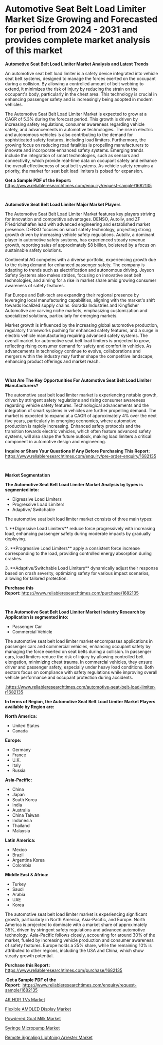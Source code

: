 <p><h1>Automotive Seat Belt Load Limiter Market Size Growing and Forecasted for period from 2024 - 2031 and provides complete market analysis of this market</h1></p><p><strong>Automotive Seat Belt Load Limiter Market Analysis and Latest Trends</strong></p>
<p><p>An automotive seat belt load limiter is a safety device integrated into vehicle seat belt systems, designed to manage the forces exerted on the occupant during a collision. By allowing a controlled amount of belt webbing to extend, it minimizes the risk of injury by reducing the strain on the occupant's body, particularly in the chest area. This technology is crucial in enhancing passenger safety and is increasingly being adopted in modern vehicles.</p><p>The Automotive Seat Belt Load Limiter Market is expected to grow at a CAGR of 5.3% during the forecast period. This growth is driven by increasing safety regulations, consumer awareness regarding vehicle safety, and advancements in automotive technologies. The rise in electric and autonomous vehicles is also contributing to the demand for sophisticated safety features, including load limiters. Furthermore, the growing focus on reducing road fatalities is propelling manufacturers to innovate and incorporate enhanced safety systems. Emerging trends include the integration of smart technologies, such as sensors and connectivity, which provide real-time data on occupant safety and enhance the overall effectiveness of seat belt systems. As vehicle safety remains a priority, the market for seat belt load limiters is poised for expansion.</p></p>
<p><strong>Get a Sample PDF of the Report:&nbsp;</strong> <a href="https://www.reliableresearchtimes.com/enquiry/request-sample/1682135?utm_campaign=1266&utm_medium=2&utm_source=Github&utm_content=ia&utm_term=01102024&utm_id=automotive-seat-belt-load-limiter">https://www.reliableresearchtimes.com/enquiry/request-sample/1682135</a></p>
<p>&nbsp;</p>
<p><strong>Automotive Seat Belt Load Limiter Major Market Players</strong></p>
<p><p>The Automotive Seat Belt Load Limiter Market features key players striving for innovation and competitive advantages. DENSO, Autoliv, and ZF Friedrichshafen lead with advanced engineering and established market presence. DENSO focuses on smart safety technology, projecting strong growth driven by increasing vehicle safety regulations. Autoliv, a dominant player in automotive safety systems, has experienced steady revenue growth, reporting sales of approximately $8 billion, bolstered by a focus on sustainable safety solutions.</p><p>Continental AG competes with a diverse portfolio, experiencing growth due to the rising demand for enhanced passenger safety. The company is adapting to trends such as electrification and autonomous driving. Joyson Safety Systems also makes strides, focusing on innovative seat belt technologies, and aiming for a rise in market share amid growing consumer awareness of safety features.</p><p>Far Europe and Belt-tech are expanding their regional presence by leveraging local manufacturing capabilities, aligning with the market's shift towards localized supply chains. Goradia Industries and Kingfisher Automotive are carving niche markets, emphasizing customization and specialized solutions, particularly for emerging markets.</p><p>Market growth is influenced by the increasing global automotive production, regulatory frameworks pushing for enhanced safety features, and a surge in electric vehicle manufacturing requiring advanced safety systems. The overall market for automotive seat belt load limiters is projected to grow, reflecting rising consumer demand for safety and comfort in vehicles. As advancements in technology continue to evolve, collaborations and mergers within the industry may further shape the competitive landscape, enhancing product offerings and market reach.</p></p>
<p>&nbsp;</p>
<p><strong>What Are The Key Opportunities For Automotive Seat Belt Load Limiter Manufacturers?</strong></p>
<p><p>The automotive seat belt load limiter market is experiencing notable growth, driven by stringent safety regulations and rising consumer awareness regarding vehicle safety features. Technological advancements and the integration of smart systems in vehicles are further propelling demand. The market is expected to expand at a CAGR of approximately 4% over the next five years, particularly in emerging economies, where automotive production is rapidly increasing. Enhanced safety protocols and the transition towards electric vehicles, which often feature advanced safety systems, will also shape the future outlook, making load limiters a critical component in automotive design and engineering.</p></p>
<p><strong>Inquire or Share Your Questions If Any Before Purchasing This Report:</strong> <a href="https://www.reliableresearchtimes.com/enquiry/pre-order-enquiry/1682135?utm_campaign=1266&utm_medium=2&utm_source=Github&utm_content=ia&utm_term=01102024&utm_id=automotive-seat-belt-load-limiter">https://www.reliableresearchtimes.com/enquiry/pre-order-enquiry/1682135</a></p>
<p>&nbsp;</p>
<p><strong>Market Segmentation</strong></p>
<p><strong>The Automotive Seat Belt Load Limiter Market Analysis by types is segmented into:</strong></p>
<p><ul><li>Digressive Load Limiters</li><li>Progressive Load Limiters</li><li>Adaptive/ Switchable</li></ul></p>
<p><p>The automotive seat belt load limiter market consists of three main types: </p><p>1. **Digressive Load Limiters** reduce force progressively with increasing load, enhancing passenger safety during moderate impacts by gradually deploying.</p><p>   </p><p>2. **Progressive Load Limiters** apply a consistent force increase corresponding to the load, providing controlled energy absorption during crashes.</p><p>3. **Adaptive/Switchable Load Limiters** dynamically adjust their response based on crash severity, optimizing safety for various impact scenarios, allowing for tailored protection.</p></p>
<p><strong>Purchase this Report:&nbsp;</strong><a href="https://www.reliableresearchtimes.com/purchase/1682135?utm_campaign=1266&utm_medium=2&utm_source=Github&utm_content=ia&utm_term=01102024&utm_id=automotive-seat-belt-load-limiter">https://www.reliableresearchtimes.com/purchase/1682135</a></p>
<p>&nbsp;</p>
<p><strong>The Automotive Seat Belt Load Limiter Market Industry Research by Application is segmented into:</strong></p>
<p><ul><li>Passenger Car</li><li>Commercial Vehicle</li></ul></p>
<p><p>The automotive seat belt load limiter market encompasses applications in passenger cars and commercial vehicles, enhancing occupant safety by managing the force exerted on seat belts during a collision. In passenger cars, load limiters reduce the risk of injury by allowing controlled belt elongation, minimizing chest trauma. In commercial vehicles, they ensure driver and passenger safety, especially under heavy load conditions. Both sectors focus on compliance with safety regulations while improving overall vehicle performance and occupant protection during accidents.</p></p>
<p><a href="https://www.reliableresearchtimes.com/automotive-seat-belt-load-limiter-r1682135?utm_campaign=1266&utm_medium=2&utm_source=Github&utm_content=ia&utm_term=01102024&utm_id=automotive-seat-belt-load-limiter">&nbsp;https://www.reliableresearchtimes.com/automotive-seat-belt-load-limiter-r1682135</a></p>
<p><strong>In terms of Region, the Automotive Seat Belt Load Limiter Market Players available by Region are:</strong></p>
<p>
    <p> <strong> North America: </strong>
        <ul>
            <li>United States</li>
            <li>Canada</li>
        </ul>
        </p> 
    <p> <strong> Europe: </strong>
        <ul>
            <li>Germany</li>
            <li>France</li>
            <li>U.K.</li>
            <li>Italy</li>
            <li>Russia</li>
        </ul>
        </p> 
    <p> <strong> Asia-Pacific: </strong>
        <ul>
            <li>China</li>
            <li>Japan</li>
            <li>South Korea</li>
            <li>India</li>
            <li>Australia</li>
            <li>China Taiwan</li>
            <li>Indonesia</li>
            <li>Thailand</li>
            <li>Malaysia</li>
        </ul>
        </p> 
    <p> <strong> Latin America: </strong>
        <ul>
            <li>Mexico</li>
            <li>Brazil</li>
            <li>Argentina Korea</li>
            <li>Colombia</li>
        </ul>
        </p> 
    <p> <strong> Middle East & Africa: </strong>
        <ul>
            <li>Turkey</li>
            <li>Saudi</li>
            <li>Arabia</li>
            <li>UAE</li>
            <li>Korea</li>
        </ul>
    </p>
    </p>
<p><p>The automotive seat belt load limiter market is experiencing significant growth, particularly in North America, Asia-Pacific, and Europe. North America is projected to dominate with a market share of approximately 35%, driven by stringent safety regulations and advanced automotive technology. Asia-Pacific follows closely, accounting for around 30% of the market, fueled by increasing vehicle production and consumer awareness of safety features. Europe holds a 25% share, while the remaining 10% is attributed to other regions, including the USA and China, which show steady growth potential.</p></p>
<p><strong>Purchase this Report: </strong><a href="https://www.reliableresearchtimes.com/purchase/1682135?utm_campaign=1266&utm_medium=2&utm_source=Github&utm_content=ia&utm_term=01102024&utm_id=automotive-seat-belt-load-limiter">https://www.reliableresearchtimes.com/purchase/1682135</a></p>
<p>&nbsp;<strong>Get a Sample PDF of the Report:&nbsp;&nbsp;</strong><a href="https://www.reliableresearchtimes.com/enquiry/request-sample/1682135?utm_campaign=1266&utm_medium=2&utm_source=Github&utm_content=ia&utm_term=01102024&utm_id=automotive-seat-belt-load-limiter">https://www.reliableresearchtimes.com/enquiry/request-sample/1682135</a></p>
<p><strong></strong></p>
<p><p><a href="https://www.linkedin.com/pulse/global-4k-hdr-tvs-market-trends-innovations-forward-looking-mbmwc?utm_campaign=1266&utm_medium=2&utm_source=Github&utm_content=ia&utm_term=01102024&utm_id=automotive-seat-belt-load-limiter">4K HDR TVs Market</a></p><p><a href="https://www.linkedin.com/pulse/flexible-amoled-display-market-insights-product-type-application-xkyec?utm_campaign=1266&utm_medium=2&utm_source=Github&utm_content=ia&utm_term=01102024&utm_id=automotive-seat-belt-load-limiter">Flexible AMOLED Display Market</a></p><p><a href="https://www.linkedin.com/pulse/powdered-goat-milk-market-essentials-key-players-demand-drivers-sjz0c?utm_campaign=1266&utm_medium=2&utm_source=Github&utm_content=ia&utm_term=01102024&utm_id=automotive-seat-belt-load-limiter">Powdered Goat Milk Market</a></p><p><a href="https://issuu.com/reportprime-2/docs/syringe-micropump-market-size-2030._35a243a04c4d99?utm_campaign=1266&utm_medium=2&utm_source=Github&utm_content=ia&utm_term=01102024&utm_id=automotive-seat-belt-load-limiter">Syringe Micropump Market</a></p><p><a href="https://issuu.com/reportprime-2/docs/remote-signaling-lightning-arrester_259806ee122658?utm_campaign=1266&utm_medium=2&utm_source=Github&utm_content=ia&utm_term=01102024&utm_id=automotive-seat-belt-load-limiter">Remote Signaling Lightning Arrester Market</a></p></p>